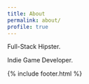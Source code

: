 ```yaml
---
title: About
permalink: about/
profile: true
---
```


Full-Stack Hipster.

Indie Game Developer.

{% include footer.html %}